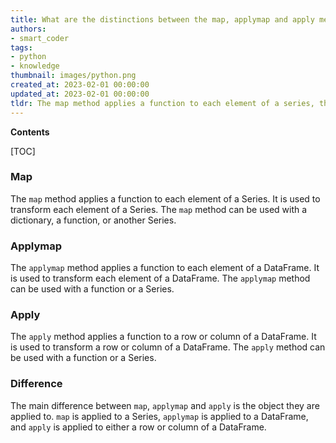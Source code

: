 ```yaml
---
title: What are the distinctions between the map, applymap and apply methods in pandas?
authors:
- smart_coder
tags:
- python
- knowledge
thumbnail: images/python.png
created_at: 2023-02-01 00:00:00
updated_at: 2023-02-01 00:00:00
tldr: The map method applies a function to each element of a series, the applymap method applies a function to each element of a DataFrame, and the apply method applies a function along an axis of a DataFrame.
---
```


**Contents**

[TOC]

### Map
The `map` method applies a function to each element of a Series. It is used to transform each element of a Series. The `map` method can be used with a dictionary, a function, or another Series.

### Applymap
The `applymap` method applies a function to each element of a DataFrame. It is used to transform each element of a DataFrame. The `applymap` method can be used with a function or a Series.

### Apply
The `apply` method applies a function to a row or column of a DataFrame. It is used to transform a row or column of a DataFrame. The `apply` method can be used with a function or a Series.

### Difference
The main difference between `map`, `applymap` and `apply` is the object they are applied to. `map` is applied to a Series, `applymap` is applied to a DataFrame, and `apply` is applied to either a row or column of a DataFrame.
